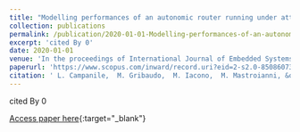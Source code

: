 ```yaml
---
title: "Modelling performances of an autonomic router running under attack"
collection: publications
permalink: /publication/2020-01-01-Modelling-performances-of-an-autonomic-router-running-under-attack
excerpt: 'cited By 0'
date: 2020-01-01
venue: 'In the proceedings of International Journal of Embedded Systems'
paperurl: 'https://www.scopus.com/inward/record.uri?eid=2-s2.0-85086073860&doi=10.1504%2fIJES.2020.107645&partnerID=40&md5=ec89b339ab5455fab3edd6db585c3aa5'
citation: ' L. Campanile,  M. Gribaudo,  M. Iacono,  M. Mastroianni, &quot;Modelling performances of an autonomic router running under attack.&quot; In the proceedings of International Journal of Embedded Systems, 2020.'
---
```

cited By 0

[Access paper here](https://www.scopus.com/inward/record.uri?eid=2-s2.0-85086073860&doi=10.1504%2fIJES.2020.107645&partnerID=40&md5=ec89b339ab5455fab3edd6db585c3aa5){:target="_blank"}
